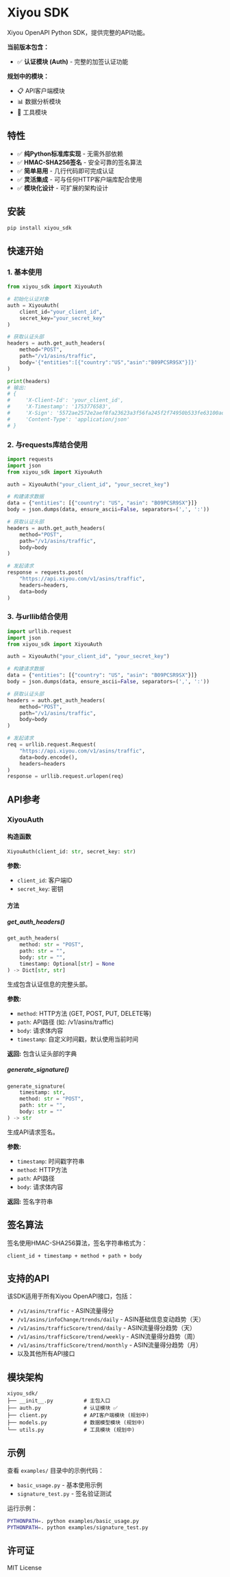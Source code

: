 # Xiyou SDK

Xiyou OpenAPI Python SDK，提供完整的API功能。

**当前版本包含：**
- ✅ **认证模块 (Auth)** - 完整的加签认证功能

**规划中的模块：**
- 📋 API客户端模块
- 📊 数据分析模块  
- 🔧 工具模块

## 特性

- ✅ **纯Python标准库实现** - 无需外部依赖
- ✅ **HMAC-SHA256签名** - 安全可靠的签名算法
- ✅ **简单易用** - 几行代码即可完成认证
- ✅ **灵活集成** - 可与任何HTTP客户端库配合使用
- ✅ **模块化设计** - 可扩展的架构设计

## 安装

```bash
pip install xiyou_sdk
```

## 快速开始

### 1. 基本使用

```python
from xiyou_sdk import XiyouAuth

# 初始化认证对象
auth = XiyouAuth(
    client_id="your_client_id",
    secret_key="your_secret_key"
)

# 获取认证头部
headers = auth.get_auth_headers(
    method="POST",
    path="/v1/asins/traffic",
    body='{"entities":[{"country":"US","asin":"B09PCSR9SX"}]}'
)

print(headers)
# 输出:
# {
#     'X-Client-Id': 'your_client_id',
#     'X-Timestamp': '1753776583',
#     'X-Sign': '5572ae2572e2aef8fa23623a3f56fa245f2f74950b533fe63100ad8f688b254f',
#     'Content-Type': 'application/json'
# }
```

### 2. 与requests库结合使用

```python
import requests
import json
from xiyou_sdk import XiyouAuth

auth = XiyouAuth("your_client_id", "your_secret_key")

# 构建请求数据
data = {"entities": [{"country": "US", "asin": "B09PCSR9SX"}]}
body = json.dumps(data, ensure_ascii=False, separators=(',', ':'))

# 获取认证头部
headers = auth.get_auth_headers(
    method="POST",
    path="/v1/asins/traffic",
    body=body
)

# 发起请求
response = requests.post(
    "https://api.xiyou.com/v1/asins/traffic",
    headers=headers,
    data=body
)
```

### 3. 与urllib结合使用

```python
import urllib.request
import json
from xiyou_sdk import XiyouAuth

auth = XiyouAuth("your_client_id", "your_secret_key")

# 构建请求数据
data = {"entities": [{"country": "US", "asin": "B09PCSR9SX"}]}
body = json.dumps(data, ensure_ascii=False, separators=(',', ':'))

# 获取认证头部
headers = auth.get_auth_headers(
    method="POST",
    path="/v1/asins/traffic",
    body=body
)

# 发起请求
req = urllib.request.Request(
    "https://api.xiyou.com/v1/asins/traffic",
    data=body.encode(),
    headers=headers
)
response = urllib.request.urlopen(req)
```

## API参考

### XiyouAuth

#### 构造函数

```python
XiyouAuth(client_id: str, secret_key: str)
```

**参数:**
- `client_id`: 客户端ID
- `secret_key`: 密钥

#### 方法

##### get_auth_headers()

```python
get_auth_headers(
    method: str = "POST",
    path: str = "",
    body: str = "",
    timestamp: Optional[str] = None
) -> Dict[str, str]
```

生成包含认证信息的完整头部。

**参数:**
- `method`: HTTP方法 (GET, POST, PUT, DELETE等)
- `path`: API路径 (如: /v1/asins/traffic)
- `body`: 请求体内容
- `timestamp`: 自定义时间戳，默认使用当前时间

**返回:** 包含认证头部的字典

##### generate_signature()

```python
generate_signature(
    timestamp: str,
    method: str = "POST",
    path: str = "",
    body: str = ""
) -> str
```

生成API请求签名。

**参数:**
- `timestamp`: 时间戳字符串
- `method`: HTTP方法
- `path`: API路径
- `body`: 请求体内容

**返回:** 签名字符串

## 签名算法

签名使用HMAC-SHA256算法，签名字符串格式为：

```
client_id + timestamp + method + path + body
```

## 支持的API

该SDK适用于所有Xiyou OpenAPI接口，包括：

- `/v1/asins/traffic` - ASIN流量得分
- `/v1/asins/infoChange/trends/daily` - ASIN基础信息变动趋势（天）
- `/v1/asins/trafficScore/trend/daily` - ASIN流量得分趋势（天）
- `/v1/asins/trafficScore/trend/weekly` - ASIN流量得分趋势（周）
- `/v1/asins/trafficScore/trend/monthly` - ASIN流量得分趋势（月）
- 以及其他所有API接口

## 模块架构

```
xiyou_sdk/
├── __init__.py          # 主包入口
├── auth.py              # 认证模块 ✅
├── client.py            # API客户端模块 (规划中)
├── models.py            # 数据模型模块 (规划中)
└── utils.py             # 工具模块 (规划中)
```

## 示例

查看 `examples/` 目录中的示例代码：

- `basic_usage.py` - 基本使用示例
- `signature_test.py` - 签名验证测试

运行示例：

```bash
PYTHONPATH=. python examples/basic_usage.py
PYTHONPATH=. python examples/signature_test.py
```

## 许可证

MIT License 